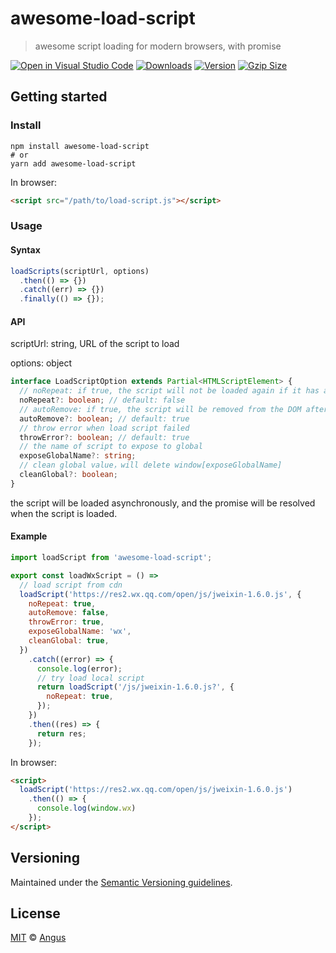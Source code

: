 # awesome-load-script

> awesome script loading for modern browsers, with promise

[![Open in Visual Studio Code](https://open.vscode.dev/badges/open-in-vscode.svg)](https://open.vscode.dev/SilenceZeng/awesome-load-script)
[![Downloads](https://img.shields.io/npm/dm/awesome-load-script.svg)](https://www.npmjs.com/package/awesome-load-script)
[![Version](https://img.shields.io/npm/v/awesome-load-script.svg)](https://www.npmjs.com/package/awesome-load-script)
[![Gzip Size](https://img.shields.io/bundlephobia/minzip/awesome-load-script.svg)](https://unpkg.com/awesome-load-script/dist/load-script.js)

## Getting started

### Install

```shell
npm install awesome-load-script
# or
yarn add awesome-load-script
```

In browser:

```html
<script src="/path/to/load-script.js"></script>
```

### Usage

#### Syntax

```js
loadScripts(scriptUrl, options)
  .then(() => {})
  .catch((err) => {})
  .finally(() => {});
```

#### API

scriptUrl: string, URL of the script to load

options: object

```ts
interface LoadScriptOption extends Partial<HTMLScriptElement> {
  // noRepeat: if true, the script will not be loaded again if it has already been loaded
  noRepeat?: boolean; // default: false
  // autoRemove: if true, the script will be removed from the DOM after loading
  autoRemove?: boolean; // default: true
  // throw error when load script failed
  throwError?: boolean; // default: true
  // the name of script to expose to global
  exposeGlobalName?: string;
  // clean global value，will delete window[exposeGlobalName]
  cleanGlobal?: boolean;
}
```

the script will be loaded asynchronously, and the promise will be resolved when the script is loaded.

#### Example

```js
import loadScript from 'awesome-load-script';

export const loadWxScript = () =>
  // load script from cdn
  loadScript('https://res2.wx.qq.com/open/js/jweixin-1.6.0.js', {
    noRepeat: true,
    autoRemove: false,
    throwError: true,
    exposeGlobalName: 'wx',
    cleanGlobal: true,
  })
    .catch((error) => {
      console.log(error);
      // try load local script
      return loadScript('/js/jweixin-1.6.0.js?', {
        noRepeat: true,
      });
    })
    .then((res) => {
      return res;
    });
```

In browser:

```html
<script>
  loadScript('https://res2.wx.qq.com/open/js/jweixin-1.6.0.js')
    .then(() => {
      console.log(window.wx)
    });
</script>
```

## Versioning

Maintained under the [Semantic Versioning guidelines](https://semver.org/).

## License

[MIT](https://opensource.org/licenses/MIT) © [Angus](https://silencezeng.github.io/)
